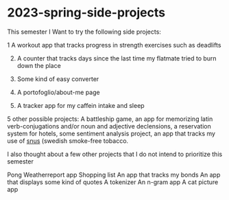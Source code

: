 # 2023-spring-side-projects

This semester I Want to try the following side projects: 

1 A workout app that tracks progress in strength exercises such as deadlifts 

2. A counter that tracks days since the last time my flatmate tried to burn down the place 

3. Some kind of easy converter 

4. A portofoglio/about-me page 

5. A tracker app for my caffein intake and sleep 

5 other possible projects: A battleship game, an app for memorizing latin verb-conjugations and/or noun and adjective declensions, a reservation system for 
hotels, some sentiment analysis project, an app that tracks my use of [snus](https://en.m.wikipedia.org/wiki/Snus) (swedish smoke-free tobacco. 

I also thought about a few other projects that I do not intend to prioritize this semester 

Pong 
Weatherreport app 
Shopping list 
An app that tracks my bonds 
An app that displays some kind of quotes 
A tokenizer 
An n-gram app 
A cat picture app 
